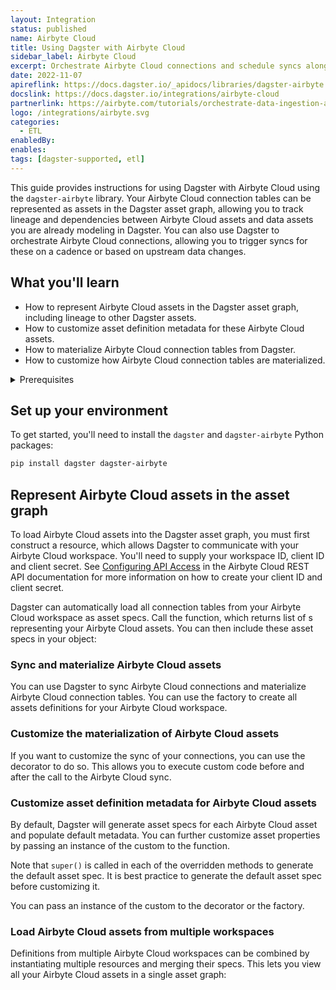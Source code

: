 ```yaml
---
layout: Integration
status: published
name: Airbyte Cloud
title: Using Dagster with Airbyte Cloud
sidebar_label: Airbyte Cloud
excerpt: Orchestrate Airbyte Cloud connections and schedule syncs alongside upstream or downstream dependencies.
date: 2022-11-07
apireflink: https://docs.dagster.io/_apidocs/libraries/dagster-airbyte
docslink: https://docs.dagster.io/integrations/airbyte-cloud
partnerlink: https://airbyte.com/tutorials/orchestrate-data-ingestion-and-transformation-pipelines
logo: /integrations/airbyte.svg
categories:
  - ETL
enabledBy:
enables:
tags: [dagster-supported, etl]
---
```


This guide provides instructions for using Dagster with Airbyte Cloud using the `dagster-airbyte` library. Your Airbyte Cloud connection tables can be represented as assets in the Dagster asset graph, allowing you to track lineage and dependencies between Airbyte Cloud assets and data assets you are already modeling in Dagster. You can also use Dagster to orchestrate Airbyte Cloud connections, allowing you to trigger syncs for these on a cadence or based on upstream data changes.

## What you'll learn

- How to represent Airbyte Cloud assets in the Dagster asset graph, including lineage to other Dagster assets.
- How to customize asset definition metadata for these Airbyte Cloud assets.
- How to materialize Airbyte Cloud connection tables from Dagster.
- How to customize how Airbyte Cloud connection tables are materialized.

<details>
  <summary>Prerequisites</summary>

- The `dagster` and `dagster-airbyte` libraries installed in your environment
- Familiarity with asset definitions and the Dagster asset graph
- Familiarity with Dagster resources
- Familiarity with Airbyte Cloud concepts, like connections and connection tables
- An Airbyte Cloud workspace
- An Airbyte Cloud client ID and client secret. For more information, see [Configuring API Access](https://docs.airbyte.com/using-airbyte/configuring-api-access) in the Airbyte Cloud REST API documentation.

</details>

## Set up your environment

To get started, you'll need to install the `dagster` and `dagster-airbyte` Python packages:

```bash
pip install dagster dagster-airbyte
```

## Represent Airbyte Cloud assets in the asset graph

To load Airbyte Cloud assets into the Dagster asset graph, you must first construct a <PyObject module="dagster_airbyte" object="AirbyteCloudWorkspace" /> resource, which allows Dagster to communicate with your Airbyte Cloud workspace. You'll need to supply your workspace ID, client ID and client secret. See [Configuring API Access](https://docs.airbyte.com/using-airbyte/configuring-api-access) in the Airbyte Cloud REST API documentation for more information on how to create your client ID and client secret.

Dagster can automatically load all connection tables from your Airbyte Cloud workspace as asset specs. Call the <PyObject module="dagster_airbyte" method="load_airbyte_cloud_asset_specs" /> function, which returns list of <PyObject object="AssetSpec" />s representing your Airbyte Cloud assets. You can then include these asset specs in your <PyObject object="Definitions" /> object:

<CodeExample filePath="integrations/airbyte_cloud/representing_airbyte_cloud_assets.py" language="python" />

### Sync and materialize Airbyte Cloud assets

You can use Dagster to sync Airbyte Cloud connections and materialize Airbyte Cloud connection tables. You can use the <PyObject module="dagster_airbyte" method="build_airbyte_assets_definitions" /> factory to create all assets definitions for your Airbyte Cloud workspace.

<CodeExample filePath="integrations/airbyte_cloud/sync_and_materialize_airbyte_cloud_assets.py" language="python" />

### Customize the materialization of Airbyte Cloud assets

If you want to customize the sync of your connections, you can use the <PyObject module="dagster_airbyte" method="airbyte_assets" /> decorator to do so. This allows you to execute custom code before and after the call to the Airbyte Cloud sync.

<CodeExample filePath="integrations/airbyte_cloud/customize_airbyte_cloud_asset_defs.py" language="python" />

### Customize asset definition metadata for Airbyte Cloud assets

By default, Dagster will generate asset specs for each Airbyte Cloud asset and populate default metadata. You can further customize asset properties by passing an instance of the custom <PyObject module="dagster_airbyte" object="DagsterAirbyteTranslator" /> to the <PyObject module="dagster_airbyte" method="load_airbyte_cloud_asset_specs" /> function.

<CodeExample filePath="integrations/airbyte_cloud/customize_airbyte_cloud_translator_asset_spec.py" language="python" />

Note that `super()` is called in each of the overridden methods to generate the default asset spec. It is best practice to generate the default asset spec before customizing it.

You can pass an instance of the custom <PyObject module="dagster_airbyte" object="DagsterAirbyteTranslator" /> to the <PyObject module="dagster_airbyte" method="airbyte_assets" /> decorator or the <PyObject module="dagster_airbyte" method="build_airbyte_assets_definitions" /> factory.

### Load Airbyte Cloud assets from multiple workspaces

Definitions from multiple Airbyte Cloud workspaces can be combined by instantiating multiple <PyObject module="dagster_airbyte" object="AirbyteCloudWorkspace" /> resources and merging their specs. This lets you view all your Airbyte Cloud assets in a single asset graph:

<CodeExample filePath="integrations/airbyte_cloud/multiple_airbyte_cloud_workspaces.py" language="python" />
